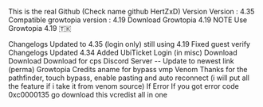 This is the real Github (Check name github HertZxD)
Version
Version : 4.35
Compatible growtopia version : 4.19
Download Growtopia 4.19
NOTE
Use Growtopia 4.19 🇹🇰

Changelogs
Updated to 4.35 (login only) still using 4.19
Fixed guest verify
Changelogs 
Updated 4.34
Added UbiTicket Login (in misc)
Download
Download
Download for cps
Discord Server -- Update to newest link (perma)
Growtopia
Credits
aname for bypass vmp
Venom
Thanks for the pathfinder, touch bypass, enable pasting and auto reconnect (i will put all the feature if i take it from venom source)
If Error
If you got error code 0xc0000135 go download this vcredist all in one
